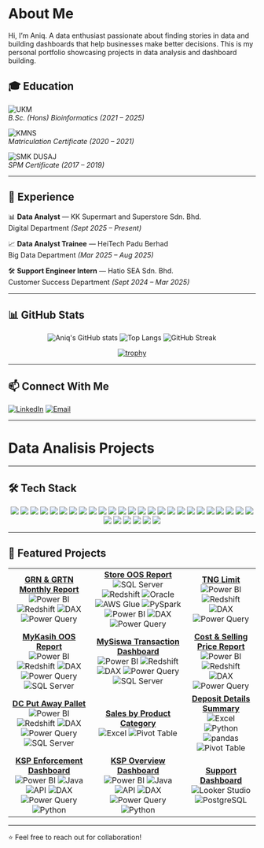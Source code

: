 # About Me
Hi, I’m Aniq. A data enthusiast passionate about finding stories in data and building dashboards that help businesses make better decisions.
This is my personal portfolio showcasing projects in data analysis and dashboard building.

## 🎓 Education

![UKM](https://img.shields.io/badge/Universiti%20Kebangsaan%20Malaysia-Bioinformatics-yellow)  
*B.Sc. (Hons) Bioinformatics (2021 – 2025)*  

![KMNS](https://img.shields.io/badge/Kolej%20Matrikulasi%20Negeri%20Sembilan-Foundation%20in%20Computer%20Science-blue)  
*Matriculation Certificate (2020 – 2021)*  

![SMK DUSAJ](https://img.shields.io/badge/SMK%20Dato'%20Undang%20Syed%20Ali%20Al%20Jufri-Class%20Of%20Pure%20Science-red)  
*SPM Certificate (2017 – 2019)*  

---

## 💼 Experience

📊 **Data Analyst** — KK Supermart and Superstore Sdn. Bhd.    
Digital Department *(Sept 2025 – Present)*  

📈 **Data Analyst Trainee** — HeiTech Padu Berhad    
Big Data Department *(Mar 2025 – Aug 2025)*  

🛠️ **Support Engineer Intern** — Hatio SEA Sdn. Bhd.    
Customer Success Department *(Sept 2024 – Mar 2025)*  

---

## 📊 GitHub Stats

<div align="center">

![Aniq's GitHub stats](https://github-readme-stats.vercel.app/api?username=aniq-khairani&show_icons=true&theme=tokyonight&title_color=facc15&icon_color=38bdf8&text_color=c9d1d9&bg_color=0d1117)
![Top Langs](https://github-readme-stats.vercel.app/api/top-langs/?username=aniq-khairani&layout=compact&theme=tokyonight&title_color=facc15&text_color=c9d1d9&bg_color=0d1117)
![GitHub Streak](https://streak-stats.demolab.com?user=aniq-khairani&theme=tokyonight&hide_border=true&background=0D1117&ring=38bdf8&fire=facc15&currStreakLabel=facc15)

[![trophy](https://github-profile-trophy.vercel.app/?username=aniq-khairani&theme=tokyonight&no-frame=true&no-bg=true&row=1&column=6&title=MultiLanguage,Commits,Repositories,Followers,PullRequest,Stars)](https://github.com/ryo-ma/github-profile-trophy)

</div>

---

## 📫 Connect With Me

[![LinkedIn](https://img.shields.io/badge/LinkedIn-Connect-blue)](https://www.linkedin.com/in/aniq-khairani/) [![Email](https://img.shields.io/badge/Email-aniqdanial1253%40gmail.com-red)](mailto:aniqdanial1253@gmail.com)


---

# Data Analisis Projects

---


## 🛠️ Tech Stack

<p align="center">
  <!-- Programming Languages -->
  <img src="https://img.shields.io/badge/Java-007396?style=for-the-badge&logo=java&logoColor=white"/>
  <img src="https://img.shields.io/badge/Python-3776AB?style=for-the-badge&logo=python&logoColor=white"/>
  <img src="https://img.shields.io/badge/R-276DC3?style=for-the-badge&logo=r&logoColor=white"/>
  <img src="https://img.shields.io/badge/C++-00599C?style=for-the-badge&logo=cplusplus&logoColor=white"/>
  <img src="https://img.shields.io/badge/HTML5-E34F26?style=for-the-badge&logo=html5&logoColor=white"/>
  <img src="https://img.shields.io/badge/CSS3-1572B6?style=for-the-badge&logo=css3&logoColor=white"/>
  <img src="https://img.shields.io/badge/JavaScript-F7DF1E?style=for-the-badge&logo=javascript&logoColor=black"/>

  <!-- Databases -->
  <img src="https://img.shields.io/badge/Oracle-F80000?style=for-the-badge&logo=oracle&logoColor=white"/>
  <img src="https://img.shields.io/badge/SQL%20Server-CC2927?style=for-the-badge&logo=microsoftsqlserver&logoColor=white"/>
  <img src="https://img.shields.io/badge/MySQL-4479A1?style=for-the-badge&logo=mysql&logoColor=white"/>
  <img src="https://img.shields.io/badge/PostgreSQL-336791?style=for-the-badge&logo=postgresql&logoColor=white"/>
  <img src="https://img.shields.io/badge/Amazon%20Redshift-8C1515?style=for-the-badge&logo=amazonredshift&logoColor=white"/>
  <img src="https://img.shields.io/badge/Microsoft%20Access-A4373A?style=for-the-badge&logo=microsoft-access&logoColor=white"/>

  <!-- Data Engineering & Cloud -->
  <img src="https://img.shields.io/badge/SSIS-217346?style=for-the-badge&logo=microsoftsqlserver&logoColor=white"/>
  <img src="https://img.shields.io/badge/AWS%20Glue-FF9900?style=for-the-badge&logo=amazonaws&logoColor=white"/>
  <img src="https://img.shields.io/badge/AWS%20S3-569A31?style=for-the-badge&logo=amazons3&logoColor=white"/>
  <img src="https://img.shields.io/badge/Apache%20Airflow-017CEE?style=for-the-badge&logo=apache-airflow&logoColor=white"/>
  <img src="https://img.shields.io/badge/PySpark-E25A1C?style=for-the-badge&logo=apache-spark&logoColor=white"/>
  <img src="https://img.shields.io/badge/Linux-FCC624?style=for-the-badge&logo=linux&logoColor=black"/>

  <!-- BI & Analytics Tools -->
  <img src="https://img.shields.io/badge/Power%20BI-F2C811?style=for-the-badge&logo=powerbi&logoColor=black"/>
  <img src="https://img.shields.io/badge/DAX-2C2C2C?style=for-the-badge&logo=powerbi&logoColor=white"/>
  <img src="https://img.shields.io/badge/M%20Code-5A5A5A?style=for-the-badge&logo=powerbi&logoColor=white"/>
  <img src="https://img.shields.io/badge/Power%20Query-217346?style=for-the-badge&logo=microsoft-excel&logoColor=white"/>
  <img src="https://img.shields.io/badge/Looker%20Studio-4285F4?style=for-the-badge&logo=looker&logoColor=white"/>
  <img src="https://img.shields.io/badge/Spotfire-FF7C00?style=for-the-badge&logo=tibco&logoColor=white"/>

  <!-- Microsoft Tools -->
  <img src="https://img.shields.io/badge/Excel-217346?style=for-the-badge&logo=microsoft-excel&logoColor=white"/>
  <img src="https://img.shields.io/badge/Word-2B579A?style=for-the-badge&logo=microsoft-word&logoColor=white"/>
  <img src="https://img.shields.io/badge/PowerPoint-B7472A?style=for-the-badge&logo=microsoft-powerpoint&logoColor=white"/>
  <img src="https://img.shields.io/badge/Power%20Automate-0066FF?style=for-the-badge&logo=powerautomate&logoColor=white"/>

  <!-- Others -->
  <img src="https://img.shields.io/badge/GitHub-181717?style=for-the-badge&logo=github&logoColor=white"/>
  <img src="https://img.shields.io/badge/AWS-232F3E?style=for-the-badge&logo=amazonaws&logoColor=white"/>
</p>


---

## 📂 Featured Projects  

<div align="center">

| | | |
|:--:|:--:|:--:|
| [**GRN & GRTN Monthly Report**](https://github.com/aniq-khairani/grn-grtn-monthly-report)<br>![Power BI](https://img.shields.io/badge/Power%20BI-F2C811?logo=powerbi&logoColor=black&style=flat) ![Redshift](https://img.shields.io/badge/Redshift-8C1515?logo=amazonredshift&logoColor=white&style=flat) ![DAX](https://img.shields.io/badge/DAX-2C2C2C?logo=powerbi&logoColor=white&style=flat) ![Power Query](https://img.shields.io/badge/Power%20Query-217346?logo=microsoft-excel&logoColor=white&style=flat) | [**Store OOS Report**](https://github.com/aniq-khairani/store-oos)<br>![SQL Server](https://img.shields.io/badge/SQL%20Server-CC2927?logo=microsoftsqlserver&logoColor=white&style=flat) ![Redshift](https://img.shields.io/badge/Redshift-8C1515?logo=amazonredshift&logoColor=white&style=flat) ![Oracle](https://img.shields.io/badge/-Oracle-F80000?logo=oracle&logoColor=white&style=flat) ![AWS Glue](https://img.shields.io/badge/AWS%20Glue-FF9900?logo=amazonaws&logoColor=white&style=flat) ![PySpark](https://img.shields.io/badge/PySpark-E25A1C?logo=apache-spark&logoColor=white&style=flat) ![Power BI](https://img.shields.io/badge/Power%20BI-F2C811?logo=powerbi&logoColor=black&style=flat) ![DAX](https://img.shields.io/badge/DAX-2C2C2C?logo=powerbi&logoColor=white&style=flat) ![Power Query](https://img.shields.io/badge/Power%20Query-217346?logo=microsoft-excel&logoColor=white&style=flat) | [**TNG Limit**](https://github.com/aniq-khairani/TNG-limit-report)<br>![Power BI](https://img.shields.io/badge/Power%20BI-F2C811?logo=powerbi&logoColor=black&style=flat) ![Redshift](https://img.shields.io/badge/Redshift-8C1515?logo=amazonredshift&logoColor=white&style=flat) ![DAX](https://img.shields.io/badge/DAX-2C2C2C?logo=powerbi&logoColor=white&style=flat) ![Power Query](https://img.shields.io/badge/Power%20Query-217346?logo=microsoft-excel&logoColor=white&style=flat) |
| [**MyKasih OOS Report**](https://github.com/aniq-khairani/myKasih-OOS-report)<br>![Power BI](https://img.shields.io/badge/Power%20BI-F2C811?logo=powerbi&logoColor=black&style=flat) ![Redshift](https://img.shields.io/badge/Redshift-8C1515?logo=amazonredshift&logoColor=white&style=flat) ![DAX](https://img.shields.io/badge/DAX-2C2C2C?logo=powerbi&logoColor=white&style=flat) ![Power Query](https://img.shields.io/badge/Power%20Query-217346?logo=microsoft-excel&logoColor=white&style=flat) ![SQL Server](https://img.shields.io/badge/SQL%20Server-CC2927?logo=microsoftsqlserver&logoColor=white&style=flat) | [**MySiswa Transaction Dashboard**](https://github.com/aniq-khairani/mySiswa-transaction-report)<br>![Power BI](https://img.shields.io/badge/Power%20BI-F2C811?logo=powerbi&logoColor=black&style=flat) ![Redshift](https://img.shields.io/badge/Redshift-8C1515?logo=amazonredshift&logoColor=white&style=flat) ![DAX](https://img.shields.io/badge/DAX-2C2C2C?logo=powerbi&logoColor=white&style=flat) ![Power Query](https://img.shields.io/badge/Power%20Query-217346?logo=microsoft-excel&logoColor=white&style=flat) ![SQL Server](https://img.shields.io/badge/SQL%20Server-CC2927?logo=microsoftsqlserver&logoColor=white&style=flat) | [**Cost & Selling Price Report**](https://github.com/aniq-khairani/cost-selling-price-report)<br>![Power BI](https://img.shields.io/badge/Power%20BI-F2C811?logo=powerbi&logoColor=black&style=flat) ![Redshift](https://img.shields.io/badge/Redshift-8C1515?logo=amazonredshift&logoColor=white&style=flat) ![DAX](https://img.shields.io/badge/DAX-2C2C2C?logo=powerbi&logoColor=white&style=flat) ![Power Query](https://img.shields.io/badge/Power%20Query-217346?logo=microsoft-excel&logoColor=white&style=flat) |
| [**DC Put Away Pallet**](https://github.com/aniq-khairani/put-away-pallet-report)<br>![Power BI](https://img.shields.io/badge/Power%20BI-F2C811?logo=powerbi&logoColor=black&style=flat) ![Redshift](https://img.shields.io/badge/Redshift-8C1515?logo=amazonredshift&logoColor=white&style=flat) ![DAX](https://img.shields.io/badge/DAX-2C2C2C?logo=powerbi&logoColor=white&style=flat) ![Power Query](https://img.shields.io/badge/Power%20Query-217346?logo=microsoft-excel&logoColor=white&style=flat) ![SQL Server](https://img.shields.io/badge/SQL%20Server-CC2927?logo=microsoftsqlserver&logoColor=white&style=flat) | [**Sales by Product Category**](https://github.com/aniq-khairani/sales-by-product-category)<br>![Excel](https://img.shields.io/badge/Excel-217346?logo=microsoftexcel&logoColor=white&style=flat) ![Pivot Table](https://img.shields.io/badge/Pivot%20Table-B7472A?logo=microsoft-excel&logoColor=white&style=flat) | [**Deposit Details Summary**](https://github.com/aniq-khairani/deposit-details-summary-report)<br>![Excel](https://img.shields.io/badge/Excel-217346?logo=microsoftexcel&logoColor=white&style=flat) ![Python](https://img.shields.io/badge/Python-3776AB?logo=python&logoColor=white&style=flat) ![pandas](https://img.shields.io/badge/-pandas-150458?logo=pandas&logoColor=white&style=flat) ![Pivot Table](https://img.shields.io/badge/Pivot%20Table-B7472A?logo=microsoft-excel&logoColor=white&style=flat) |
| [**KSP Enforcement Dashboard**](https://github.com/aniq-khairani/ksp-enforcement-dashboard)<br>![Power BI](https://img.shields.io/badge/Power%20BI-F2C811?logo=powerbi&logoColor=black&style=flat) ![Java](https://img.shields.io/badge/Java-007396?logo=java&logoColor=white&style=flat) ![API](https://img.shields.io/badge/API-5A5A5A?logo=swagger&logoColor=white&style=flat) ![DAX](https://img.shields.io/badge/DAX-2C2C2C?logo=powerbi&logoColor=white&style=flat) ![Power Query](https://img.shields.io/badge/Power%20Query-217346?logo=microsoft-excel&logoColor=white&style=flat) ![Python](https://img.shields.io/badge/Python-3776AB?logo=python&logoColor=white&style=flat) | [**KSP Overview Dashboard**](https://github.com/aniq-khairani/ksp-overview-dashboard)<br>![Power BI](https://img.shields.io/badge/Power%20BI-F2C811?logo=powerbi&logoColor=black&style=flat) ![Java](https://img.shields.io/badge/Java-007396?logo=java&logoColor=white&style=flat) ![API](https://img.shields.io/badge/API-5A5A5A?logo=swagger&logoColor=white&style=flat) ![DAX](https://img.shields.io/badge/DAX-2C2C2C?logo=powerbi&logoColor=white&style=flat) ![Power Query](https://img.shields.io/badge/Power%20Query-217346?logo=microsoft-excel&logoColor=white&style=flat) ![Python](https://img.shields.io/badge/Python-3776AB?logo=python&logoColor=white&style=flat) | [**Support Dashboard**](https://github.com/aniq-khairani/support-dashboard)<br>![Looker Studio](https://img.shields.io/badge/Looker%20Studio-4285F4?logo=looker&logoColor=white&style=flat) ![PostgreSQL](https://img.shields.io/badge/PostgreSQL-336791?logo=postgresql&logoColor=white&style=flat) | | |

</div>


---

⭐ Feel free to reach out for collaboration!

